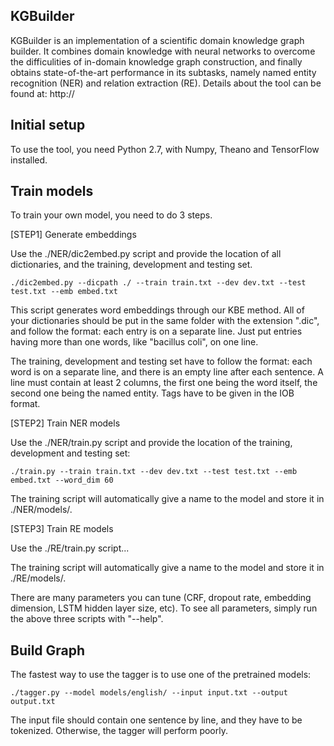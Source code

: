 ## KGBuilder
KGBuilder is an implementation of a scientific domain knowledge graph builder. It combines domain knowledge with neural networks to overcome the difficulities of in-domain knowledge graph construction, and finally obtains state-of-the-art performance in its subtasks, namely named entity recognition (NER) and relation extraction (RE). Details about the tool can be found at: http://

## Initial setup
To use the tool, you need Python 2.7, with Numpy, Theano and TensorFlow installed.

## Train models
To train your own model, you need to do 3 steps.

[STEP1] Generate embeddings 

Use the ./NER/dic2embed.py script and provide the location of all dictionaries, and the training, development and testing set.
```
./dic2embed.py --dicpath ./ --train train.txt --dev dev.txt --test test.txt --emb embed.txt
```
This script generates word embeddings through our KBE method. All of your dictionaries should be put in the same folder with the extension ".dic", and follow the format: each entry is on a separate line. Just put entries having more than one words, like "bacillus coli", on one line.

The training, development and testing set have to follow the format: each word is on a separate line, and there is an empty line after each sentence. A line must contain at least 2 columns, the first one being the word itself, the second one being the named entity. Tags have to be given in the IOB format.

[STEP2] Train NER models 

Use the ./NER/train.py script and provide the location of the training, development and testing set:
```
./train.py --train train.txt --dev dev.txt --test test.txt --emb embed.txt --word_dim 60
```
The training script will automatically give a name to the model and store it in ./NER/models/.

[STEP3] Train RE models

Use the ./RE/train.py script...

The training script will automatically give a name to the model and store it in ./RE/models/.

There are many parameters you can tune (CRF, dropout rate, embedding dimension, LSTM hidden layer size, etc). To see all parameters, simply run the above three scripts with "--help".

## Build Graph
The fastest way to use the tagger is to use one of the pretrained models:
```
./tagger.py --model models/english/ --input input.txt --output output.txt
```
The input file should contain one sentence by line, and they have to be tokenized. Otherwise, the tagger will perform poorly.
